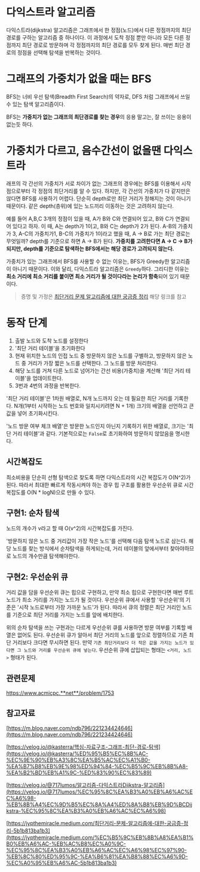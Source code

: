 # 다익스트라 알고리즘

다익스트라(dijkstra) 알고리즘은 그래프에서 한 정점(노드)에서 다른 정점까지의 최단 경로를 구하는 알고리즘 중 하나이다. 이 과정에서 도착 정점 뿐만 아니라 모든 다른 정점까지 최단 경로로 방문하며 각 정점까지의 최단 경로를 모두 찾게 된다. 매번 최단 경로의 정점을 선택해 탐색을 반복하는 것이다.

# 그래프의 가중치가 없을 때는 BFS

BFS는 너비 우선 탐색(Breadth First Search)의 약자로, DFS 처럼 그래프에서 쓰일 수 있는 탐색 알고리즘이다.

BFS는 **가중치가 없는 그래프의 최단경로를 찾는 경우**의 응용 말고는, 잘 쓰이는 응용이 없는듯 하다.

# **가중치가 다르고, 음수간선이 없을땐 다익스트라**

래프의 각 간선의 가중치가 서로 차이가 없는 그래프의 경우에는 BFS를 이용해서 시작점으로부터 각 정점의 최단거리를 알 수 있다. 하지만, 각 간선의 가중치가 다 같지만은 않다면 BFS를 사용하기 어렵다. 단순히 depth로만 최단 거리가 정해지는 것이 아니기 때문이다. 같은 depth(층위)에 있는 노드끼리 이동하는 것은 고려하지 않는다.

예를 들어 A,B,C 3개의 정점이 있을 때, A가 B와 C와 연결되어 있고, B와 C가 연결되어 있다고 하자. 이 때, A는 depth가 1이고, B와 C는 depth가 2가 된다. A-B의 가중치가 3, A-C의 가중치가1, B-C의 가중치가 1이라고 했을 때, A → B로 가는 최단 경로는 무엇일까? depth를 기준으로 하면 A → B가 된다. **가중치를 고려한다면 A → C → B가 되지만, depth를 기준으로 탐색하는 BFS에서는 해당 경로가 고려되지 않는다.**

가중치가 있는 그래프에서 BFS를 사용할 수 없는 이유는, BFS가 Greedy한 알고리즘이 아니기 때문이다. 이와 달리, 다익스트라 알고리즘은 `Greedy`하다. 그리디한 이유는 **최소 거리에 최소 거리를 붙이면 최소 거리가 될 것이다라는 논리가 함축**되어 있기 때문이다.

> 증명 및 가정은 [최단거리 문제 알고리즘에 대한 궁금증 정리](https://jypthemiracle.medium.com/최단거리-문제-알고리즘에-대한-궁금증-정리-5b1b813ba1b3) 해당 링크를 참고

# 동작 단계

1. 출발 노드와 도착 노드를 설정한다
2. '최단 거리 테이블'을 초기화한다
3. 현재 위치한 노드의 인접 노드 중 방문하지 않은 노드를 구별하고, 방문하지 않은 노드 중 거리가 가장 짧은 노드를 선택한다. 그 노드를 방문 처리한다.
4. 해당 노드를 거쳐 다른 노드로 넘어가는 간선 비용(가중치)을 계산해 '최단 거리 테이블'을 업데이트한다.
5. 3번과 4번의 과정을 반복한다.

'최단 거리 테이블'은 1차원 배열로, N개 노드까지 오는 데 필요한 최단 거리를 기록한다. N개(1부터 시작하는 노드 번호와 일치시키려면 N + 1개) 크기의 배열을 선언하고 큰 값을 넣어 초기화시킨다.

'노드 방문 여부 체크 배열'은 방문한 노드인지 아닌지 기록하기 위한 배열로, 크기는 '최단 거리 테이블'과 같다. 기본적으로는 `False`로 초기화하여 방문하지 않았음을 명시한다.

## 시간복잡도

최소비용을 단순히 선형 탐색으로 찾도록 하면 다익스트라의 시간 복잡도가 O(N^2)가 된다. 따라서 최대한 빠르게 작동시켜야 하는 경우 힙 구조를 활용한 우선순위 큐로 시간 복잡도를 O(N \* logN)으로 만들 수 있다.

## 구현1: 순차 탐색

노드의 개수가 v라고 할 때 O(v^2)의 시간복잡도를 가진다.

'방문하지 않은 노드 중 거리값이 가장 작은 노드'를 선택해 다음 탐색 노드로 삼는다. 해당 노드를 찾는 방식에서 순차탐색을 하게되는데, 거리 테이블의 앞에서부터 찾아야하므로 노드의 개수만큼 탐색해야한다.

## 구현2: 우선순위 큐

거리 값을 담을 우선순위 큐는 힙으로 구현하고, 만약 최소 힙으로 구현한다면 매번 루트 노드가 최소 거리를 가지는 노드가 될 것이다. 우선순위 큐에서 사용할 '우선순위'의 기준은 '시작 노드로부터 가장 가까운 노드'가 된다. 따라서 큐의 정렬은 최단 거리인 노드를 기준으로 최단 거리를 가지는 노드를 앞에 배치한다.

위의 순차 탐색을 쓰는 구현과는 다르게 우선순위 큐를 사용하면 방문 여부를 기록할 배열은 없어도 된다. 우선순위 큐가 알아서 최단 거리의 노드를 앞으로 정렬하므로 기존 최단 거리보다 크다면 무시하면 된다. 만약 `기존 최단거리보다 더 작은 값을 가지는 노드가 있다면 그 노드와 거리를 우선순위 큐에 넣는다`. 우선순위 큐에 삽입되는 형태는 `<거리, 노드>` 형태가 된다.

## 관련문제

https://www.acmicpc.**net**/problem/1753

## 참고자료

[https://m.blog.naver.com/ndb796/221234424646](https://m.blog.naver.com/ndb796/221234424646)

[https://velog.io/@kasterra/핵심-자료구조-그래프-최단-경로-탐색](https://velog.io/@kasterra/%ED%95%B5%EC%8B%AC-%EC%9E%90%EB%A3%8C%EA%B5%AC%EC%A1%B0-%EA%B7%B8%EB%9E%98%ED%94%84-%EC%B5%9C%EB%8B%A8-%EA%B2%BD%EB%A1%9C-%ED%83%90%EC%83%89)

[https://velog.io/@717lumos/알고리즘-다익스트라Dijkstra-알고리즘](https://velog.io/@717lumos/%EC%95%8C%EA%B3%A0%EB%A6%AC%EC%A6%98-%EB%8B%A4%EC%9D%B5%EC%8A%A4%ED%8A%B8%EB%9D%BCDijkstra-%EC%95%8C%EA%B3%A0%EB%A6%AC%EC%A6%98)

[https://jypthemiracle.medium.com/최단거리-문제-알고리즘에-대한-궁금증-정리-5b1b813ba1b3](https://jypthemiracle.medium.com/%EC%B5%9C%EB%8B%A8%EA%B1%B0%EB%A6%AC-%EB%AC%B8%EC%A0%9C-%EC%95%8C%EA%B3%A0%EB%A6%AC%EC%A6%98%EC%97%90-%EB%8C%80%ED%95%9C-%EA%B6%81%EA%B8%88%EC%A6%9D-%EC%A0%95%EB%A6%AC-5b1b813ba1b3)
